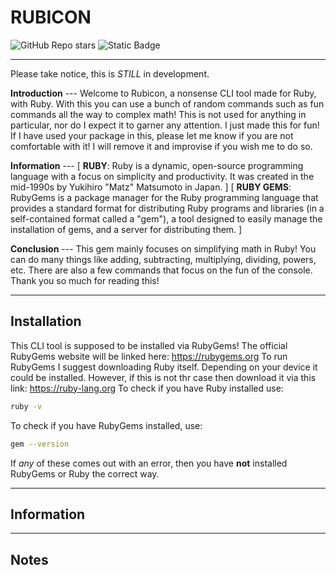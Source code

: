 # RUBICON
![GitHub Repo stars](https://img.shields.io/github/stars/nvttles/rubicon)
![Static Badge](https://img.shields.io/badge/ruby-violet)

---

Please take notice, this is *STILL* in development.

**Introduction** ---
Welcome to Rubicon, a nonsense CLI tool made for Ruby, with Ruby. With this you can use a bunch of random commands such as fun commands all the way to complex math! This is not used for anything in particular, nor do I expect it to garner any attention. I just made this for fun! If I have used your package in this, please let me know if you are not comfortable with it! I will remove it and improvise if you wish me to do so.

**Information** ---
[ **RUBY**: Ruby is a dynamic, open-source programming language with a focus on simplicity and productivity. It was created in the mid-1990s by Yukihiro "Matz" Matsumoto in Japan. ]
[ **RUBY GEMS**: RubyGems is a package manager for the Ruby programming language that provides a standard format for distributing Ruby programs and libraries (in a self-contained format called a "gem"), a tool designed to easily manage the installation of gems, and a server for distributing them. ]

**Conclusion** ---
This gem mainly focuses on simplifying math in Ruby! You can do many things like adding, subtracting, multiplying, dividing, powers, etc. There are also a few commands that focus on the fun of the console. Thank you so much for reading this!


---
## Installation
This CLI tool is supposed to be installed via RubyGems! The official RubyGems website will be linked here: https://rubygems.org
To run RubyGems I suggest downloading Ruby itself. Depending on your device it could be installed. However, if this is not thr case then download it via this link: https://ruby-lang.org
To check if you have Ruby installed use:

```bash
ruby -v
```

To check if you have RubyGems installed, use:

```bash
gem --version
```

If *any* of these comes out with an error, then you have **not** installed RubyGems or Ruby the correct way.

---
## Information
---
## Notes
